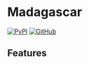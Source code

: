  Madagascar
==========
[![PyPI](https://img.shields.io/pypi/v/madagascar.svg)](https://pypi.python.org/pypi/madagascar)
[![GitHub](https://img.shields.io/github/license/pyahay/madagascar.svg)](https://pypi.python.org/pypi/madagascar)

## Features
